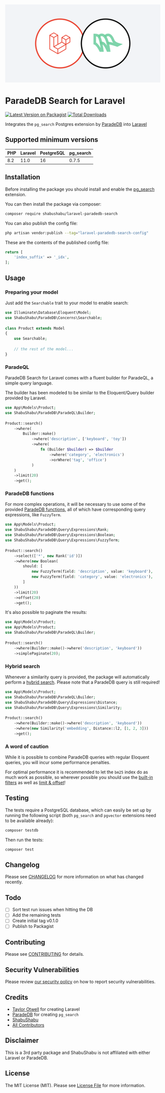 <p align="center"><img src="laravel-paradedb-search.png" alt="ParadeDB Search for Laravel"></p>

# ParadeDB Search for Laravel

[![Latest Version on Packagist](https://img.shields.io/packagist/v/shabushabu/laravel-paradedb-search.svg?style=flat-square)](https://packagist.org/packages/shabushabu/laravel-paradedb-search)
[![Total Downloads](https://img.shields.io/packagist/dt/shabushabu/laravel-paradedb-search.svg?style=flat-square)](https://packagist.org/packages/shabushabu/laravel-paradedb-search)

Integrates the `pg_search` Postgres extension by [ParadeDB](https://paradedb.com) into [Laravel](https://laravel.com)

## Supported minimum versions

| PHP | Laravel | PostgreSQL | pg_search |
|-----|---------|------------|-----------|
| 8.2 | 11.0    | 16         | 0.7.5     |

## Installation

Before installing the package you should install and enable the [pg_search](https://github.com/paradedb/paradedb/tree/dev/pg_search) extension.

You can then install the package via composer:

```bash
composer require shabushabu/laravel-paradedb-search
```

You can also publish the config file:

```bash
php artisan vendor:publish --tag="laravel-paradedb-search-config"
```

These are the contents of the published config file:

```php
return [
    'index_suffix' => '_idx',
];
```

## Usage

### Preparing your model

Just add the `Searchable` trait to your model to enable search:

```php
use Illuminate\Database\Eloquent\Model;
use ShabuShabu\ParadeDB\Concerns\Searchable;

class Product extends Model
{
    use Searchable;
    
    // the rest of the model...
}
```

### ParadeQL

ParadeDB Search for Laravel comes with a fluent builder for ParadeQL, a simple query language.

The builder has been modeled to be similar to the Eloquent/Query builder provided by Laravel. 

```php
use App\Models\Product;
use ShabuShabu\ParadeDB\ParadeQL\Builder;

Product::search()
    ->where(
        Builder::make()
            ->where('description', ['keyboard', 'toy'])
            ->where(
                fn (Builder $builder) => $builder
                    ->where('category', 'electronics')
                    ->orWhere('tag', 'office')
            )
    )
    ->limit(20)
    ->get();
```

### ParadeDB functions

For more complex operations, it will be necessary to use some of the provided [ParadeDB functions](https://docs.paradedb.com/search/full-text/complex), all of which have corresponding query expressions, like `FuzzyTerm`.

```php
use App\Models\Product;
use ShabuShabu\ParadeDB\Query\Expressions\Rank;
use ShabuShabu\ParadeDB\Query\Expressions\Boolean;
use ShabuShabu\ParadeDB\Query\Expressions\FuzzyTerm;

Product::search()
    ->select(['*', new Rank('id')])
    ->where(new Boolean(
        should: [
            new FuzzyTerm(field: 'description', value: 'keyboard'),
            new FuzzyTerm(field: 'category', value: 'electronics'),
        ]   
    ))
    ->limit(20)
    ->offset(20)
    ->get();
```

It's also possible to paginate the results:

```php
use App\Models\Product;
use App\Models\Product;
use ShabuShabu\ParadeDB\ParadeQL\Builder;

Product::search()
    ->where(Builder::make()->where('description', 'keyboard'))
    ->simplePaginate(20);
```

### Hybrid search

Whenever a similarity query is provided, the package will automatically perform a [hybrid search](https://docs.paradedb.com/search/hybrid/basic). Please note that a ParadeDB query is still required!

```php
use App\Models\Product;
use ShabuShabu\ParadeDB\ParadeQL\Builder;
use ShabuShabu\ParadeDB\Query\Expressions\Distance;
use ShabuShabu\ParadeDB\Query\Expressions\Similarity;

Product::search()
    ->where(Builder::make()->where('description', 'keyboard'))
    ->where(new Similarity('embedding', Distance::l2, [1, 2, 3]))
    ->get();
```

### A word of caution

While it is possible to combine ParadeDB queries with regular Eloquent queries, you will incur some performance penalties.

For optimal performance it is recommended to let the `bm25` index do as much work as possible, so wherever possible you should use the [built-in filters](https://docs.paradedb.com/search/full-text/bm25#efficient-filtering) as well as [limit & offset](https://docs.paradedb.com/search/full-text/bm25#limit-and-offset)!

## Testing

The tests require a PostgreSQL database, which can easily be set up by running the following script (both `pg_search` and `pgvector` extensions need to be available already):

```bash
composer testdb
```

Then run the tests:

```bash
composer test
```

## Changelog

Please see [CHANGELOG](CHANGELOG.md) for more information on what has changed recently.

## Todo

- [ ] Sort test run issues when hitting the DB
- [ ] Add the remaining tests
- [ ] Create initial tag v0.1.0
- [ ] Publish to Packagist

## Contributing

Please see [CONTRIBUTING](CONTRIBUTING.md) for details.

## Security Vulnerabilities

Please review [our security policy](../../security/policy) on how to report security vulnerabilities.

## Credits

- [Taylor Otwell](https://github.com/taylorotwell) for creating Laravel
- [ParadeDB](https://github.com/paradedb) for creating `pg_search`
- [ShabuShabu](https://github.com/ShabuShabu)
- [All Contributors](../../contributors)

## Disclaimer

This is a 3rd party package and ShabuShabu is not affiliated with either Laravel or ParadeDB.

## License

The MIT License (MIT). Please see [License File](LICENSE.md) for more information.
